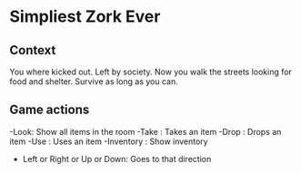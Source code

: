 # Simpliest Zork Ever

## Context

You where kicked out. Left by society. 
Now you walk the streets looking for food and shelter.
Survive as long as you can.

## Game actions

-Look: Show all items in the room
-Take <item>: Takes an item
-Drop <item>: Drops an item
-Use <item>: Uses an item
-Inventory : Show inventory
- Left or Right or Up or Down: Goes to that direction
